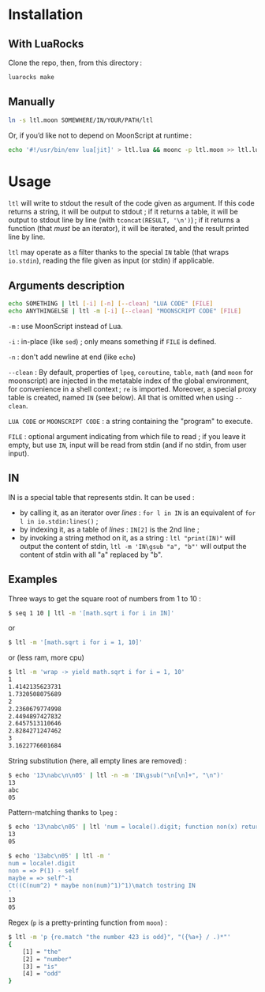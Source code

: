 # Installation

## With LuaRocks

Clone the repo, then, from this directory :

```sh
luarocks make
```

## Manually

```sh
ln -s ltl.moon SOMEWHERE/IN/YOUR/PATH/ltl
```

Or, if you’d like not to depend on MoonScript at runtime :

```sh
echo '#!/usr/bin/env lua[jit]' > ltl.lua && moonc -p ltl.moon >> ltl.lua && chmod +x ltl.lua [&& mv ltl.lua SOMEWHERE/IN/YOUR/PATH/ltl]
```

# Usage

`ltl` will write to stdout the result of the code given as argument.
If this code returns a string, it will be output to stdout ;
if it returns a table, it will be output to stdout line by line
(with `tconcat(RESULT, '\n')`) ; if it returns a function (that *must*
be an iterator), it will be iterated, and the result printed line by line.

`ltl` may operate as a filter thanks to the special `IN` table (that wraps
`io.stdin`), reading the file given as input (or stdin) if applicable.

## Arguments description

```sh
echo SOMETHING | ltl [-i] [-n] [--clean] "LUA CODE" [FILE]
echo ANYTHINGELSE | ltl -m [-i] [--clean] "MOONSCRIPT CODE" [FILE]
```

`-m` : use MoonScript instead of Lua.

`-i` : in-place (like `sed`) ; only means something if `FILE` is defined.

`-n` : don't add newline at end (like `echo`)

`--clean` : By default, properties of `lpeg`, `coroutine`, `table`, `math`
(and `moon` for moonscript) are injected in the metatable index of the global environment,
for convenience in a shell context ; `re` is imported.
Moreover, a special proxy table is created, named `IN` (see below).
All that is omitted when using `--clean`.

`LUA CODE` or `MOONSCRIPT CODE` : a string containing the "program" to execute.

`FILE` : optional argument indicating from which file to read ; if you leave it empty,
but use `IN`, input will be read from stdin (and if no stdin, from user input).

## IN

IN is a special table that represents stdin. It can be used :

- by calling it, as an iterator over *lines* : `for l in IN` is an equivalent of `for l in io.stdin:lines()` ;
- by indexing it, as a table of *lines* : `IN[2]` is the 2nd line ;
- by invoking a string method on it, as a string : `ltl "print(IN)"` will output the content of stdin, `ltl -m 'IN\gsub "a", "b"'` will output the content of stdin with all "a" replaced by "b".

## Examples

Three ways to get the square root of numbers from 1 to 10 :

```sh
$ seq 1 10 | ltl -m '[math.sqrt i for i in IN]'
```
or
```sh
$ ltl -m '[math.sqrt i for i = 1, 10]'
```
or (less ram, more cpu)
```sh
$ ltl -m 'wrap -> yield math.sqrt i for i = 1, 10'
1
1.4142135623731
1.7320508075689
2
2.2360679774998
2.4494897427832
2.6457513110646
2.8284271247462
3
3.1622776601684
```

String substitution (here, all empty lines are removed) :

```sh
$ echo '13\nabc\n\n05' | ltl -n -m 'IN\gsub("\n[\n]+", "\n")'
13
abc
05
```

Pattern-matching thanks to `lpeg` :

```sh
$ echo '13\nabc\n05' | ltl 'num = locale().digit; function non(x) return P(1) - x end; function maybe(x) return x^-1 end; return Ct((C(num^2) * maybe(non(num)^1))^1):match(tostring(IN))'
13
05
```

```sh
$ echo '13abc\n05' | ltl -m '
num = locale!.digit
non = => P(1) - self
maybe = => self^-1
Ct((C(num^2) * maybe non(num)^1)^1)\match tostring IN
'
13
05
```

Regex (`p` is a pretty-printing function from `moon`) :

```sh
$ ltl -m 'p {re.match "the number 423 is odd}", "({%a+} / .)*"'
{
    [1] = "the"
    [2] = "number"
    [3] = "is"
    [4] = "odd"
}

```
